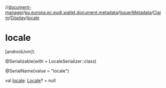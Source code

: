//[document-manager](../../../../../index.md)/[eu.europa.ec.eudi.wallet.document.metadata](../../../index.md)/[IssuerMetadata](../../index.md)/[Claim](../index.md)/[Display](index.md)/[locale](locale.md)

# locale

[androidJvm]\

@Serializable(with = LocaleSerializer::class)

@SerialName(value = &quot;locale&quot;)

val [locale](locale.md): [Locale](https://developer.android.com/reference/kotlin/java/util/Locale.html)? = null
